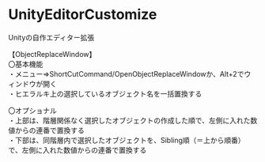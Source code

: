 # UnityEditorCustomize
Unityの自作エディター拡張

【ObjectReplaceWindow】  
〇基本機能  
・メニュー⇒ShortCutCommand/OpenObjectReplaceWindowか、Alt+2でウィンドウが開く  
・ヒエラルキ上の選択しているオブジェクト名を一括置換する  

〇オプショナル  
・上部は、階層関係なく選択したオブジェクトの作成した順で、左側に入れた数値からの連番で置換する  
・下部は、同階層内で選択したオブジェクトを、Sibling順（＝上から順番）で、左側に入れた数値からの連番で置換する  
